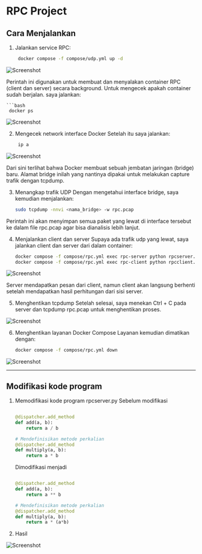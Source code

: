 # RPC Project
## Cara Menjalankan

1. Jalankan service RPC:
   
   ```bash
    docker compose -f compose/udp.yml up -d

![Screenshot](/RPC/images/image2.png)

Perintah ini digunakan untuk membuat dan menyalakan container RPC (client dan server) secara background.
Untuk mengecek apakah container sudah berjalan. saya jalankan:
    
    ```bash
     docker ps

![Screenshot](/RPC/images/image6.png)

2. Mengecek network interface Docker
Setelah itu saya jalankan:
    
    ```bash
     ip a

![Screenshot](/RPC/images/image3.png)


Dari sini terlihat bahwa Docker membuat sebuah jembatan jaringan (bridge) baru. Alamat bridge inilah yang nantinya dipakai untuk melakukan capture trafik dengan tcpdump.

3. Menangkap trafik UDP
Dengan mengetahui interface bridge, saya kemudian menjalankan:
    
    ```bash
    sudo tcpdump -nnvi <nama_bridge> -w rpc.pcap

Perintah ini akan menyimpan semua paket yang lewat di interface tersebut ke dalam file rpc.pcap agar bisa dianalisis lebih lanjut.

4. Menjalankan client dan server
Supaya ada trafik udp yang lewat, saya jalankan client dan server dari dalam container:
    
    ```bash
    docker compose -f compose/rpc.yml exec rpc-server python rpcserver.py
    docker compose -f compose/rpc.yml exec rpc-client python rpcclient.py

![Screenshot](/RPC/images/image4.png)

Server mendapatkan pesan dari client, namun client akan langsung berhenti setelah mendapatkan hasil perhitungan dari sisi server.

5. Menghentikan tcpdump
Setelah selesai, saya menekan Ctrl + C pada server dan tcpdump rpc.pcap untuk menghentikan proses.

![Screenshot](/RPC/images/image5.png)

6. Menghentikan layanan Docker Compose
Layanan kemudian dimatikan dengan:
    
    ```bash
    docker compose -f compose/rpc.yml down

![Screenshot](/RPC/images/image7.png)

------------------------------------------------------------------------------------------

## Modifikasi kode program

1. Memodifikasi kode program rpcserver.py
Sebelum modifikasi

    ```python

    @dispatcher.add_method
    def add(a, b):
        return a / b

    # Mendefinisikan metode perkalian
    @dispatcher.add_method
    def multiply(a, b):
        return a * b
    ```
    Dimodifikasi menjadi

    ```python

    @dispatcher.add_method
    def add(a, b):
        return a ** b

    # Mendefinisikan metode perkalian
    @dispatcher.add_method
    def multiply(a, b):
        return a * (a*b)
    ```

2. Hasil

![Screenshot](/RPC/images/image1.png)

